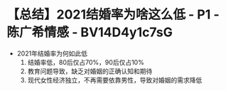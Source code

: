 # 【总结】2021结婚率为啥这么低 - P1 - 陈广希情感 - BV14D4y1c7sG

-   2021年结婚率为何如此低
    1.  结婚率低，80后仅占70%，90后仅占10%
    2.  教育问题导致，缺乏对婚姻的正确认知和期待
    3.  现代女性经济独立，不再需要依靠男性，导致对婚姻的需求降低
